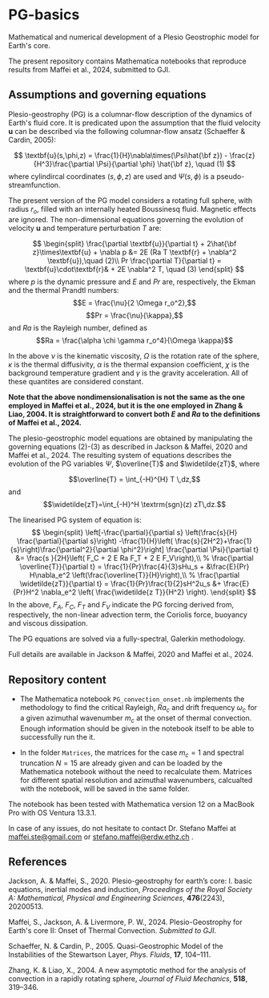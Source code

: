 # PG-basics

Mathematical and numerical development of a Plesio Geostrophic model for Earth's core.

The present repository contains Mathematica notebooks that reproduce results from Maffei et al., 2024, submitted to GJI.

## Assumptions and governing equations
Plesio-geostrophy (PG) is a columnar-flow description of the dynamics of Earth's fluid core. It is predicated upon the assumption that the fluid velocity $\textbf{u}$ can be described via the following columnar-flow ansatz (Schaeffer & Cardin, 2005):

$$
\textbf{u}(s,\phi,z) = \frac{1}{H}\nabla\times(\Psi\hat{\bf z}) - \frac{z}{H^3}\frac{\partial \Psi}{\partial \phi} \hat{\bf z}, \quad (1)
$$
where cylindircal coordinates $(s,\phi,z)$ are used and $\Psi(s,\phi)$ is a pseudo-streamfunction.

The present version of the PG model considers a rotating full sphere, with radius $r_o$, filled with an internally heated Boussinesq fluid. Magnetic effects are ignored. The non-dimensional equations governing the evolution of velocity $\textbf{u}$ and temperature perturbation $T$ are:

$$
\begin{split}
\frac{\partial \textbf{u}}{\partial t} + 2\hat{\bf z}\times\textbf{u} + \nabla p &= 2E (Ra T \textbf{r} + \nabla^2 \textbf{u}),\quad (2)\\
Pr \frac{\partial T}{\partial t} = \textbf{u}\cdot\textbf{r}& + 2E \nabla^2 T, \quad (3)
\end{split}
$$
where $p$ is the dynamic pressure and $E$ and $Pr$ are, respectively, the Ekman and the thermal Prandtl numbers:
$$E = \frac{\nu}{2 \Omega r_o^2},$$
$$Pr = \frac{\nu}{\kappa},$$
and $Ra$ is the Rayleigh number, defined as
$$Ra =  \frac{\alpha \chi \gamma r_o^4}{\Omega \kappa}$$

In the above $\nu$ is the kinematic viscosity, $\Omega$ is the rotation rate of the sphere, $\kappa$ is the thermal diffusivity, $\alpha$ is the thermal expansion coefficient, $\chi$ is the background temperature gradient and $\gamma$ is the gravity acceleration. All of these quantites are considered constant.

**Note that the above nondimensionalisation is not the same as the one employed in Maffei et al., 2024, but it is the one employed in Zhang & Liao, 2004. It is straightforward to convert both $E$ and $Ra$ to the definitions of Maffei et al., 2024.**

The plesio-geostrophic model equations are obtained by manipulating the governing equations (2)-(3) as described in Jackson & Maffei, 2020 and Maffei et al., 2024. The resulting system of equations describes the evolution of the PG variables $\Psi$, $\overline{T}$ and $\widetilde{zT}$, where

$$\overline{T} = \int_{-H}^{H} T \,dz,$$
and
$$\widetilde{zT}=\int_{-H}^H \textrm{sgn}(z) zT\,dz.$$

The linearised PG system of equation is:
$$
\begin{split}
    \left[-\frac{\partial}{\partial s} \left(\frac{s}{H} \frac{\partial}{\partial s}\right) -\frac{1}{H}\left( \frac{s}{2H^2}+\frac{1}{s}\right)\frac{\partial^2}{\partial \phi^2}\right] \frac{\partial \Psi}{\partial t} &= \frac{s }{2H}\left( F_C + 2 E Ra F_T + 2 E F_V\right),\\
%
    \frac{\partial \overline{T}}{\partial t} =   \frac{1}{Pr}\frac{4}{3}sHu_s + &\frac{E}{Pr}  H\nabla_e^2 \left(\frac{\overline{T}}{H}\right),\\
%
    \frac{\partial \widetilde{zT}}{\partial t} =  \frac{1}{Pr}\frac{1}{2}sH^2u_s &+ \frac{E}{Pr}H^2 \nabla_e^2 \left( \frac{\widetilde{z T}}{H^2} \right).
\end{split}
$$
In the above, $F_A$, $F_C$, $F_T$ and $F_V$ indicate the PG forcing derived from, respectively, the non-linear advection term, the Coriolis force, buoyancy and viscous dissipation.

The PG equations are solved via a fully-spectral, Galerkin methodology.

Full details are available in Jackson & Maffei, 2020 and Maffei et al., 2024.

## Repository content

- The Mathematica notebook ``PG_convection_onset.nb`` implements the methodology to find the critical Rayleigh, $Ra_c$ and  drift frequency $\omega_c$ for a given azimuthal wavenumber $m_c$ at the onset of thermal convection. Enough information should be given in the notebook itself to be able to successfully run the it.

- In the folder ``Matrices``, the matrices for the case $m_c=1$ and spectral truncation $N=15$ are already given and can be loaded by the Mathematica notebook without the need to recalculate them. Matrices for different spatial resolution and azimuthal wavenumbers, calcualted with the notebook, will be saved in the same folder.

The notebook has been tested with Mathematica version 12 on a MacBook Pro with OS Ventura 13.3.1. 

In case of any issues, do not hesitate to contact Dr. Stefano Maffei at maffei.ste@gmail.com or stefano.maffei@erdw.ethz.ch .

## References

Jackson, A. & Maffei, S., 2020. Plesio-geostrophy for earth’s core: I. basic equations, inertial modes and induction, *Proceedings of the Royal Society A: Mathematical, Physical and Engineering Sciences*, **476**(2243), 20200513.

Maffei, S., Jackson, A. & Livermore, P. W., 2024. Plesio-Geostrophy for Earth's core II: Onset of Thermal Convection. *Submitted to GJI*.

Schaeffer, N. & Cardin, P., 2005. Quasi-Geostrophic Model of the Instabilities of the Stewartson Layer, *Phys. Fluids*, **17**, 104–111.

Zhang, K. & Liao, X., 2004. A new asymptotic method for the analysis of convection in a rapidly rotating sphere, *Journal of Fluid Mechanics*, **518**, 319–346.

